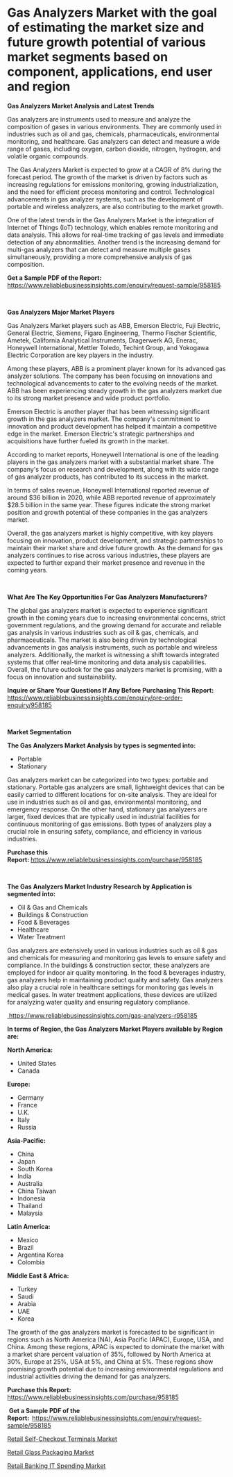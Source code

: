 <p><h1>Gas Analyzers Market with the goal of estimating the market size and future growth potential of various market segments based on component, applications, end user and region</h1></p><p><strong>Gas Analyzers Market Analysis and Latest Trends</strong></p>
<p><p>Gas analyzers are instruments used to measure and analyze the composition of gases in various environments. They are commonly used in industries such as oil and gas, chemicals, pharmaceuticals, environmental monitoring, and healthcare. Gas analyzers can detect and measure a wide range of gases, including oxygen, carbon dioxide, nitrogen, hydrogen, and volatile organic compounds.</p><p>The Gas Analyzers Market is expected to grow at a CAGR of 8% during the forecast period. The growth of the market is driven by factors such as increasing regulations for emissions monitoring, growing industrialization, and the need for efficient process monitoring and control. Technological advancements in gas analyzer systems, such as the development of portable and wireless analyzers, are also contributing to the market growth.</p><p>One of the latest trends in the Gas Analyzers Market is the integration of Internet of Things (IoT) technology, which enables remote monitoring and data analysis. This allows for real-time tracking of gas levels and immediate detection of any abnormalities. Another trend is the increasing demand for multi-gas analyzers that can detect and measure multiple gases simultaneously, providing a more comprehensive analysis of gas composition.</p></p>
<p><strong>Get a Sample PDF of the Report:&nbsp;</strong> <a href="https://www.reliablebusinessinsights.com/enquiry/request-sample/958185">https://www.reliablebusinessinsights.com/enquiry/request-sample/958185</a></p>
<p>&nbsp;</p>
<p><strong>Gas Analyzers Major Market Players</strong></p>
<p><p>Gas Analyzers Market players such as ABB, Emerson Electric, Fuji Electric, General Electric, Siemens, Figaro Engineering, Thermo Fischer Scientific, Ametek, California Analytical Instruments, Dragerwerk AG, Enerac, Honeywell International, Mettler Toledo, Techint Group, and Yokogawa Electric Corporation are key players in the industry.</p><p>Among these players, ABB is a prominent player known for its advanced gas analyzer solutions. The company has been focusing on innovations and technological advancements to cater to the evolving needs of the market. ABB has been experiencing steady growth in the gas analyzers market due to its strong market presence and wide product portfolio.</p><p>Emerson Electric is another player that has been witnessing significant growth in the gas analyzers market. The company's commitment to innovation and product development has helped it maintain a competitive edge in the market. Emerson Electric's strategic partnerships and acquisitions have further fueled its growth in the market.</p><p>According to market reports, Honeywell International is one of the leading players in the gas analyzers market with a substantial market share. The company's focus on research and development, along with its wide range of gas analyzer products, has contributed to its success in the market.</p><p>In terms of sales revenue, Honeywell International reported revenue of around $36 billion in 2020, while ABB reported revenue of approximately $28.5 billion in the same year. These figures indicate the strong market position and growth potential of these companies in the gas analyzers market.</p><p>Overall, the gas analyzers market is highly competitive, with key players focusing on innovation, product development, and strategic partnerships to maintain their market share and drive future growth. As the demand for gas analyzers continues to rise across various industries, these players are expected to further expand their market presence and revenue in the coming years.</p></p>
<p>&nbsp;</p>
<p><strong>What Are The Key Opportunities For Gas Analyzers Manufacturers?</strong></p>
<p><p>The global gas analyzers market is expected to experience significant growth in the coming years due to increasing environmental concerns, strict government regulations, and the growing demand for accurate and reliable gas analysis in various industries such as oil & gas, chemicals, and pharmaceuticals. The market is also being driven by technological advancements in gas analysis instruments, such as portable and wireless analyzers. Additionally, the market is witnessing a shift towards integrated systems that offer real-time monitoring and data analysis capabilities. Overall, the future outlook for the gas analyzers market is promising, with a focus on innovation and sustainability.</p></p>
<p><strong>Inquire or Share Your Questions If Any Before Purchasing This Report:</strong> <a href="https://www.reliablebusinessinsights.com/enquiry/pre-order-enquiry/958185">https://www.reliablebusinessinsights.com/enquiry/pre-order-enquiry/958185</a></p>
<p>&nbsp;</p>
<p><strong>Market Segmentation</strong></p>
<p><strong>The Gas Analyzers Market Analysis by types is segmented into:</strong></p>
<p><ul><li>Portable</li><li>Stationary</li></ul></p>
<p><p>Gas analyzers market can be categorized into two types: portable and stationary. Portable gas analyzers are small, lightweight devices that can be easily carried to different locations for on-site analysis. They are ideal for use in industries such as oil and gas, environmental monitoring, and emergency response. On the other hand, stationary gas analyzers are larger, fixed devices that are typically used in industrial facilities for continuous monitoring of gas emissions. Both types of analyzers play a crucial role in ensuring safety, compliance, and efficiency in various industries.</p></p>
<p><strong>Purchase this Report:&nbsp;</strong><a href="https://www.reliablebusinessinsights.com/purchase/958185">https://www.reliablebusinessinsights.com/purchase/958185</a></p>
<p>&nbsp;</p>
<p><strong>The Gas Analyzers Market Industry Research by Application is segmented into:</strong></p>
<p><ul><li>Oil & Gas and Chemicals</li><li>Buildings & Construction</li><li>Food & Beverages</li><li>Healthcare</li><li>Water Treatment</li></ul></p>
<p><p>Gas analyzers are extensively used in various industries such as oil & gas and chemicals for measuring and monitoring gas levels to ensure safety and compliance. In the buildings & construction sector, these analyzers are employed for indoor air quality monitoring. In the food & beverages industry, gas analyzers help in maintaining product quality and safety. Gas analyzers also play a crucial role in healthcare settings for monitoring gas levels in medical gases. In water treatment applications, these devices are utilized for analyzing water quality and ensuring regulatory compliance.</p></p>
<p><a href="https://www.reliablebusinessinsights.com/gas-analyzers-r958185">&nbsp;https://www.reliablebusinessinsights.com/gas-analyzers-r958185</a></p>
<p><strong>In terms of Region, the Gas Analyzers Market Players available by Region are:</strong></p>
<p>
    <p> <strong> North America: </strong>
        <ul>
            <li>United States</li>
            <li>Canada</li>
        </ul>
        </p> 
    <p> <strong> Europe: </strong>
        <ul>
            <li>Germany</li>
            <li>France</li>
            <li>U.K.</li>
            <li>Italy</li>
            <li>Russia</li>
        </ul>
        </p> 
    <p> <strong> Asia-Pacific: </strong>
        <ul>
            <li>China</li>
            <li>Japan</li>
            <li>South Korea</li>
            <li>India</li>
            <li>Australia</li>
            <li>China Taiwan</li>
            <li>Indonesia</li>
            <li>Thailand</li>
            <li>Malaysia</li>
        </ul>
        </p> 
    <p> <strong> Latin America: </strong>
        <ul>
            <li>Mexico</li>
            <li>Brazil</li>
            <li>Argentina Korea</li>
            <li>Colombia</li>
        </ul>
        </p> 
    <p> <strong> Middle East & Africa: </strong>
        <ul>
            <li>Turkey</li>
            <li>Saudi</li>
            <li>Arabia</li>
            <li>UAE</li>
            <li>Korea</li>
        </ul>
    </p>
    </p>
<p><p>The growth of the gas analyzers market is forecasted to be significant in regions such as North America (NA), Asia Pacific (APAC), Europe, USA, and China. Among these regions, APAC is expected to dominate the market with a market share percent valuation of 35%, followed by North America at 30%, Europe at 25%, USA at 5%, and China at 5%. These regions show promising growth potential due to increasing environmental regulations and industrial activities driving the demand for gas analyzers.</p></p>
<p><strong>Purchase this Report: </strong><a href="https://www.reliablebusinessinsights.com/purchase/958185">https://www.reliablebusinessinsights.com/purchase/958185</a></p>
<p>&nbsp;<strong>Get a Sample PDF of the Report:&nbsp;&nbsp;</strong><a href="https://www.reliablebusinessinsights.com/enquiry/request-sample/958185">https://www.reliablebusinessinsights.com/enquiry/request-sample/958185</a></p>
<p><strong></strong></p>
<p><p><a href="https://github.com/marthawweekle/Market-Research-Report-List-2/blob/main/retail-self-checkout-terminals-market.md">Retail Self-Checkout Terminals Market</a></p><p><a href="https://github.com/SheilaBruen2023/Market-Research-Report-List-2/blob/main/retail-glass-packaging-market.md">Retail Glass Packaging Market</a></p><p><a href="https://github.com/arionmp/Market-Research-Report-List-4/blob/main/retail-banking-it-spending-market.md">Retail Banking IT Spending Market</a></p></p>